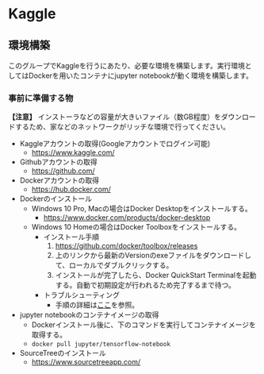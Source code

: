 # Kaggle
## 環境構築
このグループでKaggleを行うにあたり、必要な環境を構築します。実行環境としてはDockerを用いたコンテナにjupyter notebookが動く環境を構築します。

### 事前に準備する物
__【注意】__ インストーラなどの容量が大きいファイル（数GB程度）をダウンロードするため、家などのネットワークがリッチな環境で行ってください。
* Kaggleアカウントの取得(Googleアカウントでログイン可能)
  * https://www.kaggle.com/
* Githubアカウントの取得
  * https://github.com/
* Dockerアカウントの取得
  * https://hub.docker.com/
* Dockerのインストール
  * Windows 10 Pro, Macの場合はDocker Desktopをインストールする。
    * https://www.docker.com/products/docker-desktop 
  * Windows 10 Homeの場合はDocker Toolboxをインストールする。
    * インストール手順
      1. https://github.com/docker/toolbox/releases
      2. 上のリンクから最新のVersionのexeファイルをダウンロードして、ローカルでダブルクリックする。
      3. インストールが完了したら、Docker QuickStart Terminalを起動する。自動で初期設定が行われるため完了するまで待つ。
    * トラブルシューティング
      * 手順の詳細は[ここ](https://docs.docker.com/toolbox/toolbox_install_windows/)を参照。
* jupyter notebookのコンテナイメージの取得
  * Dockerインストール後に、下のコマンドを実行してコンテナイメージを取得する。
  * ``` docker pull jupyter/tensorflow-notebook ```
* SourceTreeのインストール
  * https://www.sourcetreeapp.com/
